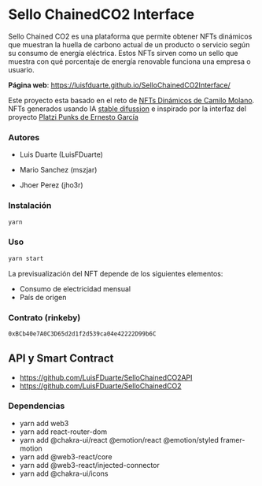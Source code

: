 # Sello ChainedCO2 Interface
Sello Chained CO2 es una plataforma que permite obtener NFTs dinámicos que muestran la huella de carbono actual de un producto o servicio según su consumo de energía eléctrica. Estos NFTs sirven como un sello que muestra con qué porcentaje de energía renovable funciona una empresa o usuario.

**Página web**:
https://luisfduarte.github.io/SelloChainedCO2Interface/

Este proyecto esta basado en el reto de [NFTs Dinámicos de Camilo Molano](https://github.com/camohe90). NFTs generados usando  IA [stable difussion](https://github.com/CompVis/stable-diffusion) e inspirado por la interfaz del proyecto [Platzi Punks de Ernesto García](https://github.com/ernestognw)

### Autores

* Luis Duarte (LuisFDuarte)

* Mario Sanchez (mszjar)

* Jhoer Perez (jho3r)

### Instalación
``` bash
yarn
```
### Uso
``` bash
yarn start
```

La previsualización del NFT depende de los siguientes elementos:
* Consumo de electricidad mensual
* País de origen

### Contrato (rinkeby)
``` bash
0xBCb40e7A0C3D65d2d1f2d539ca04e42222D99b6C 
```

## API y Smart Contract
- https://github.com/LuisFDuarte/SelloChainedCO2API
- https://github.com/LuisFDuarte/SelloChainedCO2


### Dependencias
- yarn add web3
- yarn add react-router-dom 
- yarn add @chakra-ui/react @emotion/react @emotion/styled framer-motion
- yarn add @web3-react/core
- yarn add @web3-react/injected-connector
- yarn add @chakra-ui/icons
